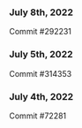 ### July 8th, 2022

Commit #292231

### July 5th, 2022

Commit #314353


### July 4th, 2022

Commit #72281
